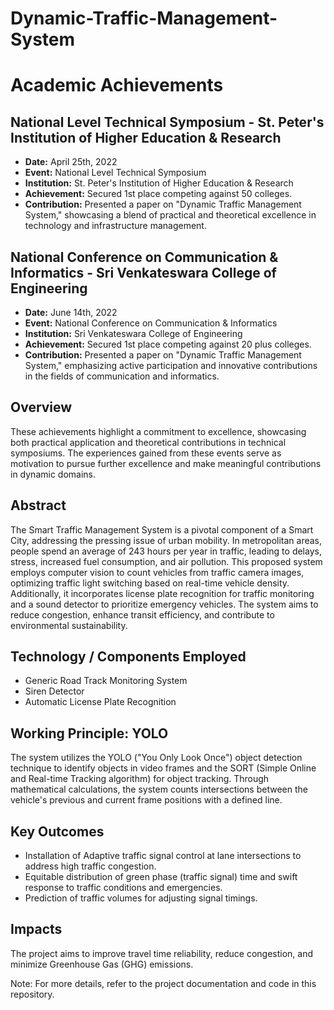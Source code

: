# Dynamic-Traffic-Management-System

# Academic Achievements

## National Level Technical Symposium - St. Peter's Institution of Higher Education & Research
- **Date:** April 25th, 2022
- **Event:** National Level Technical Symposium
- **Institution:** St. Peter's Institution of Higher Education & Research
- **Achievement:** Secured 1st place competing against 50 colleges.
- **Contribution:** Presented a paper on "Dynamic Traffic Management System," showcasing a blend of practical and theoretical excellence in technology and infrastructure management.

## National Conference on Communication & Informatics - Sri Venkateswara College of Engineering
- **Date:** June 14th, 2022
- **Event:** National Conference on Communication & Informatics
- **Institution:** Sri Venkateswara College of Engineering
- **Achievement:** Secured 1st place competing against 20 plus colleges.
- **Contribution:** Presented a paper on "Dynamic Traffic Management System," emphasizing active participation and innovative contributions in the fields of communication and informatics.

## Overview
These achievements highlight a commitment to excellence, showcasing both practical application and theoretical contributions in technical symposiums. The experiences gained from these events serve as motivation to pursue further excellence and make meaningful contributions in dynamic domains.


## Abstract
The Smart Traffic Management System is a pivotal component of a Smart City, addressing the pressing issue of urban mobility. In metropolitan areas, people spend an average of 243 hours per year in traffic, leading to delays, stress, increased fuel consumption, and air pollution. This proposed system employs computer vision to count vehicles from traffic camera images, optimizing traffic light switching based on real-time vehicle density. Additionally, it incorporates license plate recognition for traffic monitoring and a sound detector to prioritize emergency vehicles. The system aims to reduce congestion, enhance transit efficiency, and contribute to environmental sustainability.

## Technology / Components Employed
- Generic Road Track Monitoring System
- Siren Detector
- Automatic License Plate Recognition

## Working Principle: YOLO
The system utilizes the YOLO ("You Only Look Once") object detection technique to identify objects in video frames and the SORT (Simple Online and Real-time Tracking algorithm) for object tracking. Through mathematical calculations, the system counts intersections between the vehicle's previous and current frame positions with a defined line.

## Key Outcomes
- Installation of Adaptive traffic signal control at lane intersections to address high traffic congestion.
- Equitable distribution of green phase (traffic signal) time and swift response to traffic conditions and emergencies.
- Prediction of traffic volumes for adjusting signal timings.

  
## Impacts
The project aims to improve travel time reliability, reduce congestion, and minimize Greenhouse Gas (GHG) emissions.

Note: For more details, refer to the project documentation and code in this repository.
